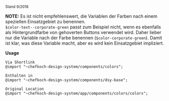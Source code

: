 <small>Stand 9/2018</small>

__NOTE:__ Es ist nicht empfehlenswert, die Variablen der Farben nach einem speziellen Einsatzgebiet zu benennen.  
`$color-text--corporate-green` passt zum Beispiel nicht, wenn es ebenfalls als Hintergrundfarbe von gehoverten Buttons verwendet wird. Daher lieber nur die Variable nach der Farbe benennen (`$color-corporate-green`). Damit ist klar, was diese Variable macht, aber es wird kein Einsatzgebiet impliziert.

__Usage__  
    
    Via Shortlink
    @import "~chefkoch-design-system/components/colors";
    
    Enthalten in  
    @import "~chefkoch-design-system/components/dsy-base";
      
    Original Location
    @import "~chefkoch-design-system/app/components/colors/colors";